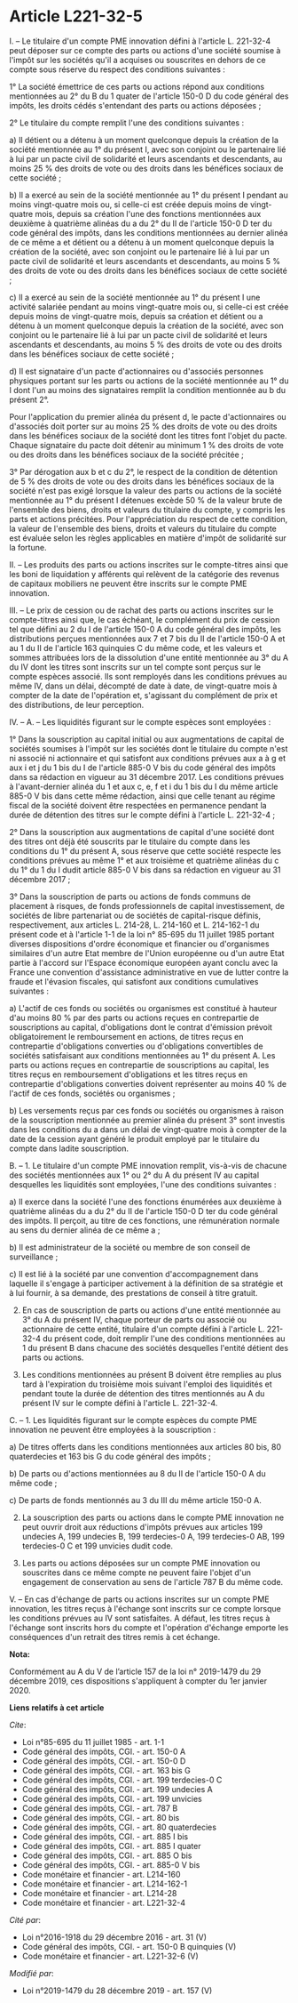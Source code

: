 # Article L221-32-5

I. – Le titulaire d'un compte PME innovation défini à l'article L. 221-32-4 peut déposer sur ce compte des parts ou actions
d'une société soumise à l'impôt sur les sociétés qu'il a acquises ou souscrites en dehors de ce compte sous réserve du
respect des conditions suivantes :

1° La société émettrice de ces parts ou actions répond aux conditions mentionnées au 2° du B du 1 quater de l'article 150-0 D
du code général des impôts, les droits cédés s'entendant des parts ou actions déposées ;

2° Le titulaire du compte remplit l'une des conditions suivantes :

a) Il détient ou a détenu à un moment quelconque depuis la création de la société mentionnée au 1° du présent I, avec son
conjoint ou le partenaire lié à lui par un pacte civil de solidarité et leurs ascendants et descendants, au moins 25 % des
droits de vote ou des droits dans les bénéfices sociaux de cette société ;

b) Il a exercé au sein de la société mentionnée au 1° du présent I pendant au moins vingt-quatre mois ou, si celle-ci est
créée depuis moins de vingt-quatre mois, depuis sa création l'une des fonctions mentionnées aux deuxième à quatrième alinéas
du a du 2° du II de l'article 150-0 D ter du code général des impôts, dans les conditions mentionnées au dernier alinéa de ce
même a et détient ou a détenu à un moment quelconque depuis la création de la société, avec son conjoint ou le partenaire lié
à lui par un pacte civil de solidarité et leurs ascendants et descendants, au moins 5 % des droits de vote ou des droits dans
les bénéfices sociaux de cette société ;

c) Il a exercé au sein de la société mentionnée au 1° du présent I une activité salariée pendant au moins vingt-quatre mois
ou, si celle-ci est créée depuis moins de vingt-quatre mois, depuis sa création et détient ou a détenu à un moment quelconque
depuis la création de la société, avec son conjoint ou le partenaire lié à lui par un pacte civil de solidarité et leurs
ascendants et descendants, au moins 5 % des droits de vote ou des droits dans les bénéfices sociaux de cette société ;

d) Il est signataire d'un pacte d'actionnaires ou d'associés personnes physiques portant sur les parts ou actions de la
société mentionnée au 1° du I dont l'un au moins des signataires remplit la condition mentionnée au b du présent 2°.

Pour l'application du premier alinéa du présent d, le pacte d'actionnaires ou d'associés doit porter sur au moins 25 % des
droits de vote ou des droits dans les bénéfices sociaux de la société dont les titres font l'objet du pacte. Chaque
signataire du pacte doit détenir au minimum 1 % des droits de vote ou des droits dans les bénéfices sociaux de la société
précitée ;

3° Par dérogation aux b et c du 2°, le respect de la condition de détention de 5 % des droits de vote ou des droits dans les
bénéfices sociaux de la société n'est pas exigé lorsque la valeur des parts ou actions de la société mentionnée au 1° du
présent I détenues excède 50 % de la valeur brute de l'ensemble des biens, droits et valeurs du titulaire du compte, y
compris les parts et actions précitées. Pour l'appréciation du respect de cette condition, la valeur de l'ensemble des biens,
droits et valeurs du titulaire du compte est évaluée selon les règles applicables en matière d'impôt de solidarité sur la
fortune.

II. – Les produits des parts ou actions inscrites sur le compte-titres ainsi que les boni de liquidation y afférents qui
relèvent de la catégorie des revenus de capitaux mobiliers ne peuvent être inscrits sur le compte PME innovation.

III. – Le prix de cession ou de rachat des parts ou actions inscrites sur le compte-titres ainsi que, le cas échéant, le
complément du prix de cession tel que défini au 2 du I de l'article 150-0 A du code général des impôts, les distributions
perçues mentionnées aux 7 et 7 bis du II de l'article 150-0 A et au 1 du II de l'article 163 quinquies C du même code, et les
valeurs et sommes attribuées lors de la dissolution d'une entité mentionnée au 3° du A du IV dont les titres sont inscrits
sur un tel compte sont perçus sur le compte espèces associé. Ils sont remployés dans les conditions prévues au même IV, dans
un délai, décompté de date à date, de vingt-quatre mois à compter de la date de l'opération et, s'agissant du complément de
prix et des distributions, de leur perception.

IV. – A. – Les liquidités figurant sur le compte espèces sont employées :

1° Dans la souscription au capital initial ou aux augmentations de capital de sociétés soumises à l'impôt sur les sociétés
dont le titulaire du compte n'est ni associé ni actionnaire et qui satisfont aux conditions prévues aux a à g et aux i et j
du 1 bis du I de l'article 885-0 V bis du code général des impôts dans sa rédaction en vigueur au 31 décembre 2017. Les
conditions prévues à l'avant-dernier alinéa du 1 et aux c, e, f et i du 1 bis du I du même article 885-0 V bis dans cette
même rédaction, ainsi que celle tenant au régime fiscal de la société doivent être respectées en permanence pendant la durée
de détention des titres sur le compte défini à l'article L. 221-32-4 ;

2° Dans la souscription aux augmentations de capital d'une société dont des titres ont déjà été souscrits par le titulaire du
compte dans les conditions du 1° du présent A, sous réserve que cette société respecte les conditions prévues au même 1° et
aux troisième et quatrième alinéas du c du 1° du 1 du I dudit article 885-0 V bis dans sa rédaction en vigueur au 31 décembre
2017 ;

3° Dans la souscription de parts ou actions de fonds communs de placement à risques, de fonds professionnels de capital
investissement, de sociétés de libre partenariat ou de sociétés de capital-risque définis, respectivement, aux articles L.
214-28, L. 214-160 et L. 214-162-1 du présent code et à l'article 1-1 de la loi n° 85-695 du 11 juillet 1985 portant diverses
dispositions d'ordre économique et financier ou d'organismes similaires d'un autre Etat membre de l'Union européenne ou d'un
autre Etat partie à l'accord sur l'Espace économique européen ayant conclu avec la France une convention d'assistance
administrative en vue de lutter contre la fraude et l'évasion fiscales, qui satisfont aux conditions cumulatives suivantes :

a) L'actif de ces fonds ou sociétés ou organismes est constitué à hauteur d'au moins 80 % par des parts ou actions reçues en
contrepartie de souscriptions au capital, d'obligations dont le contrat d'émission prévoit obligatoirement le remboursement
en actions, de titres reçus en contrepartie d'obligations converties ou d'obligations convertibles de sociétés satisfaisant
aux conditions mentionnées au 1° du présent A. Les parts ou actions reçues en contrepartie de souscriptions au capital, les
titres reçus en remboursement d'obligations et les titres reçus en contrepartie d'obligations converties doivent représenter
au moins 40 % de l'actif de ces fonds, sociétés ou organismes ;

b) Les versements reçus par ces fonds ou sociétés ou organismes à raison de la souscription mentionnée au premier alinéa du
présent 3° sont investis dans les conditions du a dans un délai de vingt-quatre mois à compter de la date de la cession ayant
généré le produit employé par le titulaire du compte dans ladite souscription.

B. – 1. Le titulaire d'un compte PME innovation remplit, vis-à-vis de chacune des sociétés mentionnées aux 1° ou 2° du A du
présent IV au capital desquelles les liquidités sont employées, l'une des conditions suivantes :

a) Il exerce dans la société l'une des fonctions énumérées aux deuxième à quatrième alinéas du a du 2° du II de l'article
150-0 D ter du code général des impôts. Il perçoit, au titre de ces fonctions, une rémunération normale au sens du dernier
alinéa de ce même a ;

b) Il est administrateur de la société ou membre de son conseil de surveillance ;

c) Il est lié à la société par une convention d'accompagnement dans laquelle il s'engage à participer activement à la
définition de sa stratégie et à lui fournir, à sa demande, des prestations de conseil à titre gratuit.

2. En cas de souscription de parts ou actions d'une entité mentionnée au 3° du A du présent IV, chaque porteur de parts ou
associé ou actionnaire de cette entité, titulaire d'un compte défini à l'article L. 221-32-4 du présent code, doit remplir
l'une des conditions mentionnées au 1 du présent B dans chacune des sociétés desquelles l'entité détient des parts ou
actions.

3. Les conditions mentionnées au présent B doivent être remplies au plus tard à l'expiration du troisième mois suivant
l'emploi des liquidités et pendant toute la durée de détention des titres mentionnés au A du présent IV sur le compte défini
à l'article L. 221-32-4.

C. – 1. Les liquidités figurant sur le compte espèces du compte PME innovation ne peuvent être employées à la souscription :

a) De titres offerts dans les conditions mentionnées aux articles 80 bis, 80 quaterdecies et 163 bis G du code général des
impôts ;

b) De parts ou d'actions mentionnées au 8 du II de l'article 150-0 A du même code ;

c) De parts de fonds mentionnés au 3 du III du même article 150-0 A.

2. La souscription des parts ou actions dans le compte PME innovation ne peut ouvrir droit aux réductions d'impôts prévues
aux articles 199 undecies A, 199 undecies B, 199 terdecies-0 A, 199 terdecies-0 AB, 199 terdecies-0 C et 199 unvicies dudit
code.

3. Les parts ou actions déposées sur un compte PME innovation ou souscrites dans ce même compte ne peuvent faire l'objet d'un
engagement de conservation au sens de l'article 787 B du même code.

V. – En cas d'échange de parts ou actions inscrites sur un compte PME innovation, les titres reçus à l'échange sont inscrits
sur ce compte lorsque les conditions prévues au IV sont satisfaites. A défaut, les titres reçus à l'échange sont inscrits
hors du compte et l'opération d'échange emporte les conséquences d'un retrait des titres remis à cet échange.

**Nota:**

Conformément au A du V de l’article 157 de la loi n° 2019-1479 du 29 décembre 2019, ces dispositions s'appliquent à compter
du 1er janvier 2020.

**Liens relatifs à cet article**

_Cite_:

  - Loi n°85-695 du 11 juillet 1985 - art. 1-1
  - Code général des impôts, CGI. - art. 150-0 A
  - Code général des impôts, CGI. - art. 150-0 D
  - Code général des impôts, CGI. - art. 163 bis G
  - Code général des impôts, CGI. - art. 199 terdecies-0 C
  - Code général des impôts, CGI. - art. 199 undecies A
  - Code général des impôts, CGI. - art. 199 unvicies
  - Code général des impôts, CGI. - art. 787 B
  - Code général des impôts, CGI. - art. 80 bis
  - Code général des impôts, CGI. - art. 80 quaterdecies
  - Code général des impôts, CGI. - art. 885 I bis
  - Code général des impôts, CGI. - art. 885 I quater
  - Code général des impôts, CGI. - art. 885 O bis
  - Code général des impôts, CGI. - art. 885-0 V bis
  - Code monétaire et financier - art. L214-160
  - Code monétaire et financier - art. L214-162-1
  - Code monétaire et financier - art. L214-28
  - Code monétaire et financier - art. L221-32-4

_Cité par_:

  - Loi n°2016-1918 du 29 décembre 2016 - art. 31 (V)
  - Code général des impôts, CGI. - art. 150-0 B quinquies (V)
  - Code monétaire et financier - art. L221-32-6 (V)

_Modifié par_:

  - Loi n°2019-1479 du 28 décembre 2019 - art. 157 (V)
